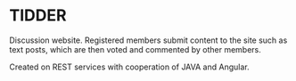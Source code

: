 # TIDDER

Discussion website. Registered members submit content to the site such as text posts, which are then voted and commented by other members.

Created on REST services with cooperation of JAVA and Angular. 
